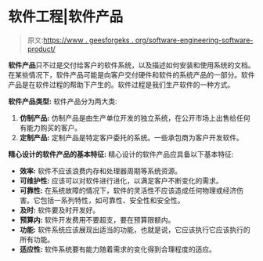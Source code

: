 # 软件工程|软件产品

> 原文:[https://www . geesforgeks . org/software-engineering-software-product/](https://www.geeksforgeeks.org/software-engineering-software-product/)

**软件产品**只不过是交付给客户的软件系统，以及描述如何安装和使用系统的文档。在某些情况下，软件产品可能是向客户交付硬件和软件的系统产品的一部分。软件产品是在软件过程的帮助下产生的。软件过程是我们生产软件的一种方式。

**软件产品类型:**
软件产品分为两大类:

1.  **仿制产品:**
    仿制产品是由生产单位开发的独立系统，在公开市场上出售给任何有能力购买的客户。
2.  **定制产品:**
    定制产品是特定客户委托的系统。一些承包商为客户开发软件。

**精心设计的软件产品的基本特征:**
精心设计的软件产品应具备以下基本特征:

*   **效率:**
    软件不应该浪费内存和处理器周期等系统资源。
*   **可维护性:**
    应该可以对软件进行进化，以满足客户不断变化的需求。
*   **可靠性:**
    在系统故障的情况下，软件的灵活性不应该造成任何物理或经济伤害。它包括一系列特性，如可靠性、安全性和安全性。
*   **及时:**
    软件要及时开发好。
*   **预算内:**
    软件开发费用不要超支，要在预算限额内。
*   **功能:**
    软件系统应该展现出适当的功能，也就是说，它应该执行它应该执行的所有功能。
*   **适应性:**
    软件系统要有能力随着需求的变化得到合理程度的适应。